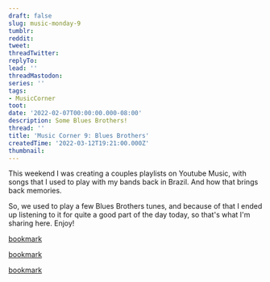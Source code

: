 ```yaml
---
draft: false
slug: music-monday-9
tumblr:
reddit:
tweet:
threadTwitter:
replyTo:
lead: ''
threadMastodon:
series: ''
tags:
- MusicCorner
toot:
date: '2022-02-07T00:00:00.000-08:00'
description: Some Blues Brothers!
thread: ''
title: 'Music Corner 9: Blues Brothers'
createdTime: '2022-03-12T19:21:00.000Z'
thumbnail:
---
```


This weekend I was creating a couples playlists on Youtube Music, with songs that I used to play with my bands back in Brazil. And how that brings back memories.

So, we used to play a few Blues Brothers tunes, and because of that I ended up listening to it for quite a good part of the day today, so that's what I'm sharing here. Enjoy!

[bookmark](https://www.youtube.com/watch?v=EHV0zs0kVGg)

[bookmark](https://www.youtube.com/watch?v=-_KkgPRo4wA)

[bookmark](https://www.youtube.com/watch?v=FTWH1Fdkjow)